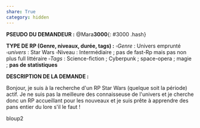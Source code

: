 ```yaml
---
share: True
category: hidden
---
```

**__PSEUDO DU DEMANDEUR :__**  @Mara**3000**{: #3000 .hash}

**__TYPE DE RP (Genre, niveaux, durée, tags) :__** 
	▫️*Genre* : Univers emprunté 
	▫️*univers* : Star Wars
	▫️Niveau : Intermédiaire ; pas de fast-Rp mais pas non plus full littéraire
	▫️*Tags* : Science-fiction ; Cyberpunk ; space-opera ; magie ; **pas de statistiques**
	
**__DESCRIPTION DE LA DEMANDE :__**

Bonjour, je suis à la recherche d'un RP Star Wars (quelque soit la période) actif. Je ne suis pas la meilleure des connaisseuse de l'univers et je cherche donc un RP accueillant pour les nouveaux et je suis prête à apprendre des pans entier du lore s'il le faut !

bloup2